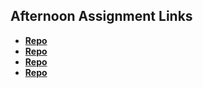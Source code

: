 ## Afternoon Assignment Links

* **[Repo](https://github.com/chanthakammer/gregslistNode)**
* **[Repo](https://github.com/chanthakammer/planets)**
* **[Repo](https://github.com/chanthakammer/burger)**
* **[Repo](https://github.com/chanthakammer/<ASSIGNMENT_REPO>)**
